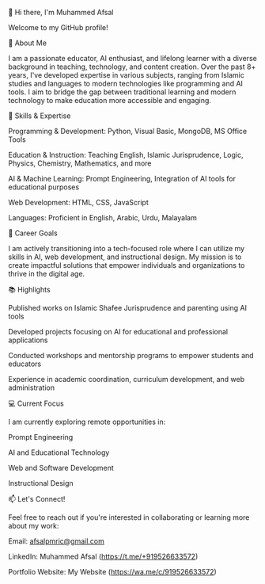 👋 Hi there, I'm Muhammed Afsal

Welcome to my GitHub profile!

🚀 About Me

I am a passionate educator, AI enthusiast, and lifelong learner with a diverse background in teaching, technology, and content creation. Over the past 8+ years, I've developed expertise in various subjects, ranging from Islamic studies and languages to modern technologies like programming and AI tools. I aim to bridge the gap between traditional learning and modern technology to make education more accessible and engaging.

🌟 Skills & Expertise

Programming & Development: Python, Visual Basic, MongoDB, MS Office Tools

Education & Instruction: Teaching English, Islamic Jurisprudence, Logic, Physics, Chemistry, Mathematics, and more

AI & Machine Learning: Prompt Engineering, Integration of AI tools for educational purposes

Web Development: HTML, CSS, JavaScript

Languages: Proficient in English, Arabic, Urdu, Malayalam


🎯 Career Goals

I am actively transitioning into a tech-focused role where I can utilize my skills in AI, web development, and instructional design. My mission is to create impactful solutions that empower individuals and organizations to thrive in the digital age.

📚 Highlights

Published works on Islamic Shafee Jurisprudence and parenting using AI tools

Developed projects focusing on AI for educational and professional applications

Conducted workshops and mentorship programs to empower students and educators

Experience in academic coordination, curriculum development, and web administration


💻 Current Focus

I am currently exploring remote opportunities in:

Prompt Engineering

AI and Educational Technology

Web and Software Development

Instructional Design


📫 Let's Connect!

Feel free to reach out if you're interested in collaborating or learning more about my work:

Email: afsalpmric@gmail.com

LinkedIn: Muhammed Afsal (https://t.me/+919526633572)

Portfolio Website: My Website (https://wa.me/c/919526633572)




<!---
afsalprmric/afsalprmric is a ✨ special ✨ repository because its `README.md` (this file) appears on your GitHub profile.
You can click the Preview link to take a look at your changes.
--->
